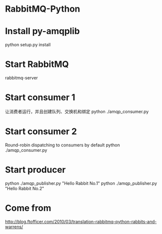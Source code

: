 # RabbitMQ-Python

# Install py-amqplib
python setup.py install

# Start RabbitMQ
rabbitmq-server

# Start consumer 1
让消费者运行，并且创建队列、交换机和绑定
python ./amqp_consumer.py

# Start consumer 2
Round-robin dispatching to consumers by default
python ./amqp_consumer.py

# Start producer
python ./amqp_publisher.py "Hello Rabbit No.1"
python ./amqp_publisher.py "Hello Rabbit No.2"

# Come from
http://blog.ftofficer.com/2010/03/translation-rabbitmq-python-rabbits-and-warrens/
